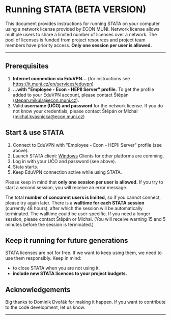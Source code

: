 # Running STATA (BETA VERSION)

This document provides instructions for  running STATA on your computer using a network license provided by ECON MUNI. Network license allows multiple users to share a limited number of licenses over a network. The pool of licenses is funded from project resources and project team members have priority access. **Only one session per user is allowed.**

---

## Prerequisites

1. **Internet connection via EduVPN...** (for instructions see https://it.muni.cz/en/services/eduvpn)
2. **...with "Employee - Econ - HEPII Server" profile.** To get the profile added to your EduVPN account, please contact Štěpán (stepan.mikula@econ.muni.cz).
3. Valid **username (UČO) and password** for the network license. If you do not know your credentials, please contact Štěpán or Michal (michal.kvasnicka@econ.muni.cz)

## Start & use STATA

1. Connect to EduVPN with "Employee - Econ - HEPII Server" profile (see above).
2. Launch STATA client: [Windows]() Clients for other platforms are comming.
3. Log in with your UČO and password (see above).
4. Stata starts.
5. Keep EduVPN connection active while using STATA.

Please keep in mind that **only one session per user is allowed.** If you try to start a second session, you will receive an error message. 

The total **number of concurent users is limited,** so if you cannot connect, please try again later. There is a **walltime for each STATA session** (currently 48 hours), after which the session will be automatically terminated. The walltime could be user-specific. If you need a longer session, please contact Štěpán or Michal. (You will receive warning 15 and 5 minutes before the session is terminated.)

## Keep it running for future generations

STATA licenses are not for free. If we want to keep using them, we need to use them responsibly. Keep in mind: 

- to close STATA when you are not using it.
- **include new STATA licences to your project budgets.**

## Acknowledgements

Big thanks to Dominik Dvořák for making it happen. If you want to contribute to the code development, let us know.

---
